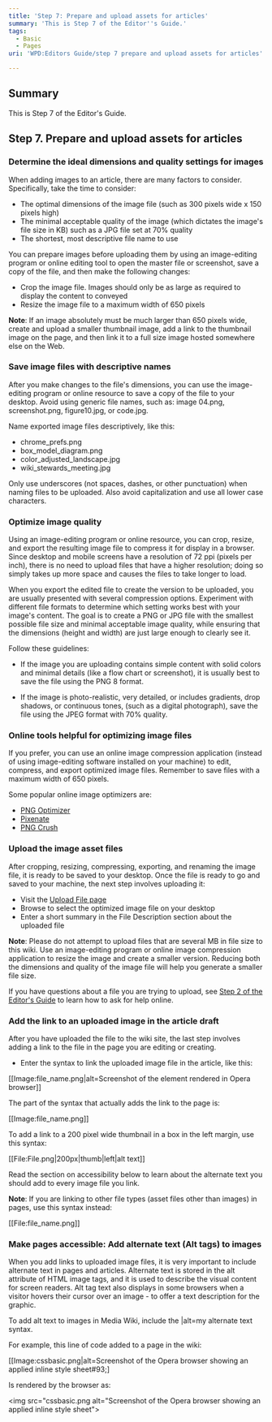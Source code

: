 ```yaml
---
title: 'Step 7: Prepare and upload assets for articles'
summary: 'This is Step 7 of the Editor''s Guide.'
tags:
  - Basic
  - Pages
uri: 'WPD:Editors Guide/step 7 prepare and upload assets for articles'

---
```

## Summary

This is Step 7 of the Editor's Guide.

## Step 7. Prepare and upload assets for articles

### Determine the ideal dimensions and quality settings for images

When adding images to an article, there are many factors to consider. Specifically, take the time to consider:

-   The optimal dimensions of the image file (such as 300 pixels wide x 150 pixels high)
-   The minimal acceptable quality of the image (which dictates the image's file size in KB) such as a JPG file set at 70% quality
-   The shortest, most descriptive file name to use

You can prepare images before uploading them by using an image-editing program or online editing tool to open the master file or screenshot, save a copy of the file, and then make the following changes:

-   Crop the image file. Images should only be as large as required to display the content to conveyed
-   Resize the image file to a maximum width of 650 pixels

**Note**: If an image absolutely must be much larger than 650 pixels wide, create and upload a smaller thumbnail image, add a link to the thumbnail image on the page, and then link it to a full size image hosted somewhere else on the Web.

### Save image files with descriptive names

After you make changes to the file's dimensions, you can use the image-editing program or online resource to save a copy of the file to your desktop. Avoid using generic file names, such as: image 04.png, screenshot.png, figure10.jpg, or code.jpg.

Name exported image files descriptively, like this:

-   chrome\_prefs.png
-   box\_model\_diagram.png
-   color\_adjusted\_landscape.jpg
-   wiki\_stewards\_meeting.jpg

Only use underscores (not spaces, dashes, or other punctuation) when naming files to be uploaded. Also avoid capitalization and use all lower case characters.

### Optimize image quality

Using an image-editing program or online resource, you can crop, resize, and export the resulting image file to compress it for display in a browser. Since desktop and mobile screens have a resolution of 72 ppi (pixels per inch), there is no need to upload files that have a higher resolution; doing so simply takes up more space and causes the files to take longer to load.

When you export the edited file to create the version to be uploaded, you are usually presented with several compression options. Experiment with different file formats to determine which setting works best with your image's content. The goal is to create a PNG or JPG file with the smallest possible file size and minimal acceptable image quality, while ensuring that the dimensions (height and width) are just large enough to clearly see it.

Follow these guidelines:

-   If the image you are uploading contains simple content with solid colors and minimal details (like a flow chart or screenshot), it is usually best to save the file using the PNG 8 format.

-   If the image is photo-realistic, very detailed, or includes gradients, drop shadows, or continuous tones, (such as a digital photograph), save the file using the JPEG format with 70% quality.

### Online tools helpful for optimizing image files

If you prefer, you can use an online image compression application (instead of using image-editing software installed on your machine) to edit, compress, and export optimized image files. Remember to save files with a maximum width of 650 pixels.

Some popular online image optimizers are:

-   [PNG Optimizer](http://www.pngoptimizer.com/)
-   [Pixenate](http://pixenate.com/)
-   [PNG Crush](http://pmt.sourceforge.net/pngcrush/)

### Upload the image asset files

After cropping, resizing, compressing, exporting, and renaming the image file, it is ready to be saved to your desktop. Once the file is ready to go and saved to your machine, the next step involves uploading it:

-   Visit the [Upload File page](http://docs.webplatform.org/wiki/Special:Upload)
-   Browse to select the optimized image file on your desktop
-   Enter a short summary in the File Description section about the uploaded file

**Note**: Please do not attempt to upload files that are several MB in file size to this wiki. Use an image-editing program or online image compression application to resize the image and create a smaller version. Reducing both the dimensions and quality of the image file will help you generate a smaller file size.

 If you have questions about a file you are trying to upload, see [Step 2 of the Editor's Guide](/WPD:Editors_Guide/step_2_communicate_with_the_online_community) to learn how to ask for help online.

### Add the link to an uploaded image in the article draft

After you have uploaded the file to the wiki site, the last step involves adding a link to the file in the page you are editing or creating.

-   Enter the syntax to link the uploaded image file in the article, like this:

[[Image:file\_name.png|alt=Screenshot of the element rendered in Opera browser]]

The part of the syntax that actually adds the link to the page is:

[[Image:file\_name.png]]

To add a link to a 200 pixel wide thumbnail in a box in the left margin, use this syntax:

[[File:File.png|200px|thumb|left|alt text]]

Read the section on accessibility below to learn about the alternate text you should add to every image file you link.

**Note**: If you are linking to other file types (asset files other than images) in pages, use this syntax instead:

[[File:file\_name.png]]

### Make pages accessible: Add alternate text (Alt tags) to images

When you add links to uploaded image files, it is very important to include alternate text in pages and articles. Alternate text is stored in the alt attribute of HTML image tags, and it is used to describe the visual content for screen readers. Alt tag text also displays in some browsers when a visitor hovers their cursor over an image - to offer a text description for the graphic.

To add alt text to images in Media Wiki, include the |alt=my alternate text syntax.

For example, this line of code added to a page in the wiki:

[[Image:cssbasic.png|alt=Screenshot of the Opera browser showing an applied inline style sheet\#93;]

Is rendered by the browser as:

\<img src="cssbasic.png alt="Screenshot of the Opera browser showing an applied inline style sheet"\>

